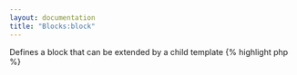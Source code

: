 ```yaml
---
layout: documentation
title: "Blocks:block"
---
```


Defines a block that can be extended by a child template
{% highlight php %}
<?php
block(string $name)
{% endhighlight %}

* **name**: block name, create a new block with that same name in the child template to override it

Read the [template inheritance](/documentation/1.x/template-inheritance.html) page for more details and examples.